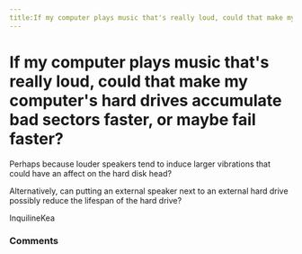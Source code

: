 ```yaml
---
title:If my computer plays music that's really loud, could that make my computer's hard drives accumulate bad sectors faster, or maybe fail faster?
---
```

If my computer plays music that's really loud, could that make my computer's hard drives accumulate bad sectors faster, or maybe fail faster?
=====================
Perhaps because louder speakers tend to induce larger vibrations that
could have an affect on the hard disk head?

Alternatively, can putting an external speaker next to an external hard
drive possibly reduce the lifespan of the hard drive?

InquilineKea

### Comments ###


